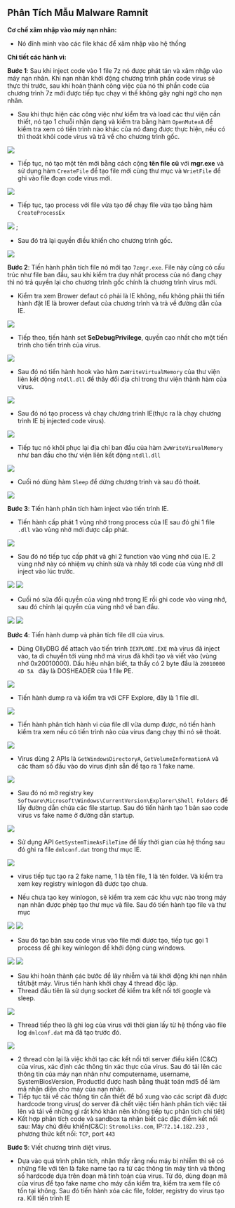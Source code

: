 <h2> Phân Tích Mẫu Malware Ramnit </h2>

**Cơ chế xâm nhập vào máy nạn nhân:**

- Nó đính mình vào các file khác để xâm nhập vào hệ thống

**Chi tiết các hành vi:**

**__Bước 1__**: Sau khi inject code vào 1 file 7z nó được phát tán và xâm nhập vào máy nạn nhân. Khi nạn nhân khởi động chương trình phần code virus sẻ thực thi trước,
sau khi hoàn thành công việc của nó thì phần code của chương trình 7z mới được tiếp tục chạy vì thế không gây nghi ngờ cho nạn nhân.

- Sau khi thực hiện các công việc như kiểm tra và load các thư viện cần thiết, nó tạo 1 chuỗi nhận dạng và kiểm tra bằng hàm `OpenMutexA` để kiểm tra xem có tiến trình
nào khác của nó đang được thực hiện, nếu có thì thoát khỏi code virus và trả về cho chương trình gốc.

<img src="https://gitlab.visc.com/tinhpt3/Analysis_Malware_Sample/raw/9403508e9f284d17704b36ce81455eeff1a123b5/Images/OpenMutexA.PNG">

- Tiếp tục, nó tạo một tên mới bằng cách cộng **tên file cũ** với **mgr.exe** và sử dụng hàm `CreateFile` để tạo file mới cùng thư mục và `WrietFile` để ghi vào file đoạn
code virus mới.

<img src="https://gitlab.visc.com/tinhpt3/Analysis_Malware_Sample/raw/30ff4ad74524bcac144ca73e5eea9c8ee09ddce6/Images/CreateFile_WriteFile.PNG"> 

- Tiếp tục, tạo process với file vừa tạo để chạy file vừa tạo bằng hàm `CreateProcessEx`

<img src="https://gitlab.visc.com/tinhpt3/Analysis_Malware_Sample/raw/9403508e9f284d17704b36ce81455eeff1a123b5/Images/CreateProcess.PNG"> ;

- Sau đó trả lại quyền điều khiển cho chương trình gốc.

<img src="https://gitlab.visc.com/tinhpt3/Analysis_Malware_Sample/raw/9403508e9f284d17704b36ce81455eeff1a123b5/Images/return.png"> 

**__Bước 2__**: Tiến hành phân tích file nó mới tạo `7zmgr.exe`. File này cũng có cấu trúc như file ban đầu, sau khi kiểm tra duy nhất process của nó đang chạy thì nó trả
quyền lại cho chương trình gốc chính là chương trình virus mới.

- Kiểm tra xem Brower defaut có phải là IE không, nếu không phải thì tiến hành đặt IE là brower defaut của chương trình và trả về đường dẫn của IE.

<img src="https://gitlab.visc.com/tinhpt3/Analysis_Malware_Sample/raw/9403508e9f284d17704b36ce81455eeff1a123b5/Images/IE_Brower.PNG"> 

- Tiếp theo, tiến hành set **SeDebugPrivilege**, quyền cao nhất cho một tiến trình cho tiến trình của virus.

<img src="https://gitlab.visc.com/tinhpt3/Analysis_Malware_Sample/raw/9403508e9f284d17704b36ce81455eeff1a123b5/Images/setDebugPrivilege.png"> 

- Sau đó nó tiến hành hook vào hàm `ZwWriteVirtualMemory` của thư viện liên kết động `ntdll.dll` để thây đổi địa chỉ trong thư viện thành hàm của virus.

<img src="https://gitlab.visc.com/tinhpt3/Analysis_Malware_Sample/raw/9403508e9f284d17704b36ce81455eeff1a123b5/Images/hook_ZwWriteVirtualMemory.PNG">

- Sau đó nó tạo process và chạy chương trình IE(thực ra là chạy chương trình IE bị injected code virus).

<img src="https://gitlab.visc.com/tinhpt3/Analysis_Malware_Sample/raw/9403508e9f284d17704b36ce81455eeff1a123b5/Images/Craete_Process_IE.PNG">

- Tiếp tục nó khôi phục lại địa chỉ ban đầu của hàm `ZwWriteVirualMemory` như ban đầu cho thư viện liên kết động `ntdll.dll`

<img src="https://gitlab.visc.com/tinhpt3/Analysis_Malware_Sample/raw/9403508e9f284d17704b36ce81455eeff1a123b5/Images/restore_addr_zWwrite.PNG">

- Cuối nó dùng hàm `Sleep` để dừng chương trình và sau đó thoát.

<img src="https://gitlab.visc.com/tinhpt3/Analysis_Malware_Sample/raw/9403508e9f284d17704b36ce81455eeff1a123b5/Images/Sleep_exit.PNG">

**__Bước 3__**: Tiến hành phân tích hàm inject vào tiến trình IE.

- Tiến hành cấp phát 1 vùng nhớ trong process của IE sau đó ghi 1 file `.dll` vào vùng nhớ mới được cấp phát.

<img src="https://gitlab.visc.com/tinhpt3/Analysis_Malware_Sample/raw/9403508e9f284d17704b36ce81455eeff1a123b5/Images/alloc_write.PNG">

- Sau đó nó tiếp tục cấp phát và ghi 2 function vào vùng nhớ của IE. 2 vùng nhớ này có nhiệm vụ chỉnh sửa và nhảy tới code của vùng nhớ dll inject vào lúc trước.

<img src="https://gitlab.visc.com/tinhpt3/Analysis_Malware_Sample/raw/9403508e9f284d17704b36ce81455eeff1a123b5/Images/alloc_write_2_function.PNG">

<img src="https://gitlab.visc.com/tinhpt3/Analysis_Malware_Sample/raw/9403508e9f284d17704b36ce81455eeff1a123b5/Images/2_function_to_write.PNG">

- Cuối nó sửa đổi quyền của vùng nhớ trong IE rồi ghi code vào vùng nhớ, sau đó chỉnh lại quyền của vùng nhớ về ban đầu.

<img src="https://gitlab.visc.com/tinhpt3/Analysis_Malware_Sample/raw/9403508e9f284d17704b36ce81455eeff1a123b5/Images/code_to_write.PNG">

<img src="https://gitlab.visc.com/tinhpt3/Analysis_Malware_Sample/raw/c86eca6667dd6db5d46e939b9a7c1216a0260dec/Images/write_go_code.PNG">

**__Bước 4__**: Tiến hành dump và phân tích file dll của virus.

- Dùng OllyDBG để attach vào tiến trình `IEXPLORE.EXE` mà virus đã inject vào, ta di chuyển tới vùng nhớ mà virus đã khởi tạo và viết vào (vùng nhớ 0x20010000).
Dấu hiệu nhận biết, ta thấy có 2 byte đầu là `20010000  4D 5A ` đây là DOSHEADER của 1 file PE.

<img src="https://gitlab.visc.com/tinhpt3/Analysis_Malware_Sample/raw/7988490384b1d23f1e0ca99a683fb6e7c1d8c834/Images/dump_dll.PNG">

- Tiến hành dump ra và kiểm tra với CFF Explore, đây là 1 file dll.

<img src="https://gitlab.visc.com/tinhpt3/Analysis_Malware_Sample/raw/ceb8dc5efdb1d4b06794c6f21912f6dd529e13f8/Images/CFF_explore.PNG">

- Tiến hành phân tích hành vi của file dll vừa dump được, nó tiến hành kiểm tra xem nếu có tiến trình nào của virus đang chạy thì nó sẽ thoát.

<img src="https://gitlab.visc.com/tinhpt3/Analysis_Malware_Sample/raw/100b9cb6f5f2dd5bb0760083851ed713b94b3481/Images/check_Mutex.PNG">

- Virus dùng 2 APIs là `GetWindowsDirectoryA`, `GetVolumeInformationA` và các tham số đầu vào do virus định sẵn để tạo ra 1 fake name.

<img src="https://gitlab.visc.com/tinhpt3/Analysis_Malware_Sample/raw/9193efa779e8be465bc53d2bda234fbd75cfadcf/Images/fake_name_1.PNG">

- Sau đó nó mở registry key `Software\Microsoft\Windows\CurrentVersion\Explorer\Shell Folders` để lấy đường dẫn chứa các file startup. Sau đó tiến hành tạo 1 bản sao
code virus vs fake name ở đường dẫn startup.

<img src="https://gitlab.visc.com/tinhpt3/Analysis_Malware_Sample/raw/c4c3647b3e28a978ea5cd52689586bb313d0d8a6/Images/and_startup.PNG">

- Sử dụng API `GetSystemTimeAsFileTime` để lấy thời gian của hệ thống sau đó ghi ra file `dmlconf.dat` trong thư mục IE.

<img src="https://gitlab.visc.com/tinhpt3/Analysis_Malware_Sample/raw/2b2b7ab3cb3118903f759032166c3af81b73d9e8/Images/check_systime.PNG">

- virus tiếp tục tạo ra 2 fake name, 1 là tên file, 1 là tên folder. Và kiểm tra xem key registry winlogon đã được tạo chưa.

- Nếu chưa tạo key winlogon, sẽ kiểm tra xem các khu vực nào trong máy nạn nhân được phép tạo thư mục và file. Sau đó tiến hành tạo file và thư mục

<img src="https://gitlab.visc.com/tinhpt3/Analysis_Malware_Sample/raw/7d67687e93839dbf1b842d78c5568a7d724c6d06/Images/check_write.PNG">

<img src="https://gitlab.visc.com/tinhpt3/Analysis_Malware_Sample/raw/b836d5f582d00710636fd32085f53cea72d58b33/Images/create_check.PNG">

- Sau đó tạo bản sau code virus vào file mới được tạo, tiếp tục gọi 1 process để ghi key winlogon để khởi động cùng windows.

<img src="https://gitlab.visc.com/tinhpt3/Analysis_Malware_Sample/raw/f8ff6e7592373a73522dd259790b67b24b3c77d1/Images/write_file.PNG">

<img src="https://gitlab.visc.com/tinhpt3/Analysis_Malware_Sample/raw/4de5fc0bf742cbcbac82580a3022395e3ae4b901/Images/write_registry.PNG">

- Sau khi hoàn thành các bước để lây nhiễm và tái khởi động khi nạn nhân tắt/bật máy. Virus tiến hành khởi chạy 4 thread độc lập.
- Thread đầu tiên là sử dụng socket để kiểm tra kết nối tới google và sleep.

<img src="https://gitlab.visc.com/tinhpt3/Analysis_Malware_Sample/raw/1ee16c1a22eed2444937731734a229bcbe94e8ba/Images/check_connect_google.PNG">

- Thread tiếp theo là ghi log của virus với thời gian lấy từ hệ thống vào file log `dmlconf.dat` mà đã tạo trước đó.

<img src="https://gitlab.visc.com/tinhpt3/Analysis_Malware_Sample/raw/fe301608444c4e4dea989142b25b1d4f1a9e1969/Images/write_log.PNG">

- 2 thread còn lại là việc khởi tạo các kết nối tới server điều kiển (C&C) của virus, xác định các thông tin xác thực của virus. Sau đó tải lên các thông tin
của máy nạn nhân như computername, username, SystemBiosVersion, ProductId được hash bằng thuật toán md5 để làm mã nhận diện cho máy của nạn nhân.
- Tiếp tục tải về các thông tin cần thiết để bổ xung vào các script đã được hardcode trong virus( do server đã chết việc tiến hành phân tích việc tải lên và tải
về những gì rất khó khăn nên không tiếp tục phân tích chi tiết)
- Kết hợp phân tích code và sandbox ta nhận biết các đặc điểm kết nối sau: Máy chủ điều khiển(C&C): `Stromoliks.com`, IP:`72.14.182.233` , phương thức kết nối: `TCP`, port `443`

**__Bước 5__**: Viết chương trình diệt virus.

- Dựa vào quá trình phân tích, nhận thấy rằng nếu máy bị nhiễm thì sẽ có những file với tên là fake name tạo ra từ các thông tin máy tính và thông số hardcode
dựa trên đoạn mã tính toán của virus. Từ đó, dùng đoạn mã của virus để tạo fake name cho máy cần kiểm tra, kiểm tra xem file có tồn tại không. Sau đó tiến hành
xóa các file, folder, registry do virus tạo ra. Kill tiến trình IE 


